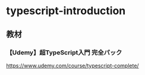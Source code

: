 # typescript-introduction
## 教材
### 【Udemy】超TypeScript入門 完全パック
https://www.udemy.com/course/typescript-complete/